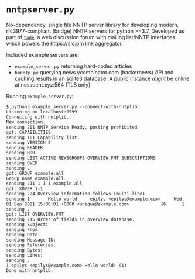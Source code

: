 # `nntpserver.py`

No-dependency, single file NNTP server library for developing modern, rfc3977-compliant (bridge) NNTP servers for python >=3.7. Developed as part of [`tade`](https://github.com/epilys/tade), a web discussion forum with mailing list/NNTP interfaces which powers the https://sic.pm link aggregator.

Included example servers are:

- `example_server.py` returning hard-coded articles
- `hnnntp.py` querying news.ycombinator.com (hackernews) API and caching results in an sqlite3 database. A public instance *might* be online at nessuent.xyz:564 (TLS only)

Running `example_server.py`:

```shell
$ python3 example_server.py --connect-with-nntplib
Listening on localhost:9999
Connecting with nntplib...
New connection.
sending 201 NNTP Service Ready, posting prohibited
got: CAPABILITIES
sending 101 Capability list:
sending VERSION 2
sending READER
sending HDR
sending LIST ACTIVE NEWSGROUPS OVERVIEW.FMT SUBSCRIPTIONS
sending OVER
sending .
got: GROUP example.all
Group name example.all
sending 211 1 1 1 example.all
got: XOVER 1-1
sending 224 Overview information follows (multi-line)
sending 1       Hello world!    epilys <epilys@example.com>     Wed, 01 Sep 2021 15:06:01 +0000 <unique@example.com>            16      1
sending .
got: LIST OVERVIEW.FMT
sending 215 Order of fields in overview database.
sending Subject:
sending From:
sending Date:
sending Message-ID:
sending References:
sending Bytes:
sending Lines:
sending .
1 epilys <epilys@example.com> Hello world! (1)
Done with nntplib.
```
